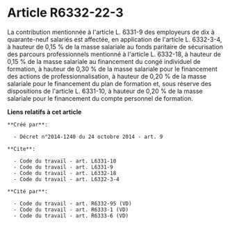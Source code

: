 # Article R6332-22-3

La contribution mentionnée à l'article L. 6331-9 des employeurs de dix à quarante-neuf salariés est affectée, en application
de l'article L. 6332-3-4, à hauteur de 0,15 % de la masse salariale au fonds paritaire de sécurisation des parcours
professionnels mentionné à l'article L. 6332-18, à hauteur de 0,15 % de la masse salariale au financement du congé individuel
de formation, à hauteur de 0,30 % de la masse salariale pour le financement des actions de professionnalisation, à hauteur de
0,20 % de la masse salariale pour le financement du plan de formation et, sous réserve des dispositions de l'article L.
6331-10, à hauteur de 0,20 % de la masse salariale pour le financement du compte personnel de formation.

**Liens relatifs à cet article**

	**Créé par**:

	  - Décret n°2014-1240 du 24 octobre 2014 - art. 9

	**Cite**:

	  - Code du travail - art. L6331-10
	  - Code du travail - art. L6331-9
	  - Code du travail - art. L6332-18
	  - Code du travail - art. L6332-3-4

	**Cité par**:

	  - Code du travail - art. R6332-95 (VD)
	  - Code du travail - art. R6333-1 (VD)
	  - Code du travail - art. R6333-6 (VD)
